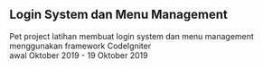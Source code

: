<h2>Login System dan Menu Management</h2>

Pet project latihan membuat login system dan menu management menggunakan framework CodeIgniter<br>
awal Oktober 2019 - 19 Oktober 2019
